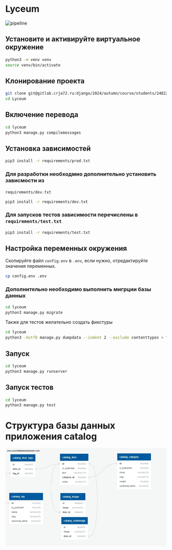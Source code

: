 # Lyceum
![pipeline](https://gitlab.crja72.ru/django/2024/autumn/course/students/248227-bogdansalaeff-course-1187/badges/main/pipeline.svg)
## Установите и активируйте виртуальное окружение
```bash
python3 -m venv venv
source venv/bin/activate
```
## Клонирование проекта
```bash
git clone git@gitlab.crja72.ru:django/2024/autumn/course/students/248227-bogdansalaeff-course-1187.git Lyceum
cd Lyceum
```
## Включение перевода
```bash
cd lyceum
python3 manage.py compilemessages
```
## Установка зависимостей
```bash
pip3 install -r requirements/prod.txt
``` 
### Для разработки необходмио дополнительно установить зависмости из 
`requirements/dev.txt`
```bash
pip3 install -r requirements/dev.txt
``` 
### Для запусков тестов зависимости перечислены в `requirements/test.txt`
```bash
pip3 install -r requirements/test.txt
``` 
## Настройка переменных окружения
Скопируйте файл `config.env` в `.env`, если нужно, отредактируйте значения 
переменных.
```bash
cp config.env .env
```
### Дополнительно необходимо выполнить мигрции базы данных
```bash
cd lyceum
python3 manage.py migrate
```
Также для тестов желательно создать фикстуры
```bash
cd lyceum
python3 -Xutf8 manage.py dumpdata --indent 2 --exclude contenttypes > fixtures/data.json
```
## Запуск
```bash
cd lyceum
python3 manage.py runserver
```
## Запуск тестов
```bash
cd lyceum
python3 manage.py test
```
# Структура базы данных приложения catalog
![Иллюстрация к проекту](ER.jpg)